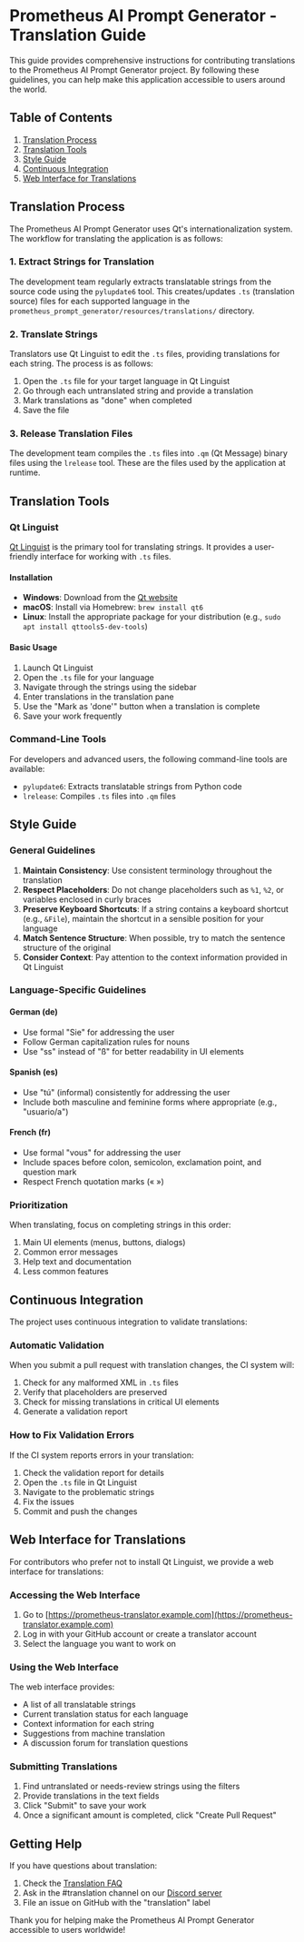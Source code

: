 # Prometheus AI Prompt Generator - Translation Guide

This guide provides comprehensive instructions for contributing translations to the Prometheus AI Prompt Generator project. By following these guidelines, you can help make this application accessible to users around the world.

## Table of Contents
1. [Translation Process](#translation-process)
2. [Translation Tools](#translation-tools)
3. [Style Guide](#style-guide)
4. [Continuous Integration](#continuous-integration)
5. [Web Interface for Translations](#web-interface-for-translations)

## Translation Process

The Prometheus AI Prompt Generator uses Qt's internationalization system. The workflow for translating the application is as follows:

### 1. Extract Strings for Translation

The development team regularly extracts translatable strings from the source code using the `pylupdate6` tool. This creates/updates `.ts` (translation source) files for each supported language in the `prometheus_prompt_generator/resources/translations/` directory.

### 2. Translate Strings

Translators use Qt Linguist to edit the `.ts` files, providing translations for each string. The process is as follows:

1. Open the `.ts` file for your target language in Qt Linguist
2. Go through each untranslated string and provide a translation
3. Mark translations as "done" when completed
4. Save the file

### 3. Release Translation Files

The development team compiles the `.ts` files into `.qm` (Qt Message) binary files using the `lrelease` tool. These are the files used by the application at runtime.

## Translation Tools

### Qt Linguist

[Qt Linguist](https://doc.qt.io/qt-6/linguist-translators.html) is the primary tool for translating strings. It provides a user-friendly interface for working with `.ts` files.

#### Installation

- **Windows**: Download from the [Qt website](https://www.qt.io/download-qt-installer)
- **macOS**: Install via Homebrew: `brew install qt6`
- **Linux**: Install the appropriate package for your distribution (e.g., `sudo apt install qttools5-dev-tools`)

#### Basic Usage

1. Launch Qt Linguist
2. Open the `.ts` file for your language
3. Navigate through the strings using the sidebar
4. Enter translations in the translation pane
5. Use the "Mark as 'done'" button when a translation is complete
6. Save your work frequently

### Command-Line Tools

For developers and advanced users, the following command-line tools are available:

- `pylupdate6`: Extracts translatable strings from Python code
- `lrelease`: Compiles `.ts` files into `.qm` files

## Style Guide

### General Guidelines

1. **Maintain Consistency**: Use consistent terminology throughout the translation
2. **Respect Placeholders**: Do not change placeholders such as `%1`, `%2`, or variables enclosed in curly braces
3. **Preserve Keyboard Shortcuts**: If a string contains a keyboard shortcut (e.g., `&File`), maintain the shortcut in a sensible position for your language
4. **Match Sentence Structure**: When possible, try to match the sentence structure of the original
5. **Consider Context**: Pay attention to the context information provided in Qt Linguist

### Language-Specific Guidelines

#### German (de)
- Use formal "Sie" for addressing the user
- Follow German capitalization rules for nouns
- Use "ss" instead of "ß" for better readability in UI elements

#### Spanish (es)
- Use "tú" (informal) consistently for addressing the user
- Include both masculine and feminine forms where appropriate (e.g., "usuario/a")

#### French (fr)
- Use formal "vous" for addressing the user
- Include spaces before colon, semicolon, exclamation point, and question mark
- Respect French quotation marks (« »)

### Prioritization

When translating, focus on completing strings in this order:
1. Main UI elements (menus, buttons, dialogs)
2. Common error messages
3. Help text and documentation
4. Less common features

## Continuous Integration

The project uses continuous integration to validate translations:

### Automatic Validation

When you submit a pull request with translation changes, the CI system will:

1. Check for any malformed XML in `.ts` files
2. Verify that placeholders are preserved
3. Check for missing translations in critical UI elements
4. Generate a validation report

### How to Fix Validation Errors

If the CI system reports errors in your translation:

1. Check the validation report for details
2. Open the `.ts` file in Qt Linguist
3. Navigate to the problematic strings
4. Fix the issues
5. Commit and push the changes

## Web Interface for Translations

For contributors who prefer not to install Qt Linguist, we provide a web interface for translations:

### Accessing the Web Interface

1. Go to [https://prometheus-translator.example.com](https://prometheus-translator.example.com)
2. Log in with your GitHub account or create a translator account
3. Select the language you want to work on

### Using the Web Interface

The web interface provides:
- A list of all translatable strings
- Current translation status for each language
- Context information for each string
- Suggestions from machine translation
- A discussion forum for translation questions

### Submitting Translations

1. Find untranslated or needs-review strings using the filters
2. Provide translations in the text fields
3. Click "Submit" to save your work
4. Once a significant amount is completed, click "Create Pull Request"

## Getting Help

If you have questions about translation:

1. Check the [Translation FAQ](https://github.com/prometheus-ai/prompt-generator/wiki/Translation-FAQ)
2. Ask in the #translation channel on our [Discord server](https://discord.gg/prometheus-ai)
3. File an issue on GitHub with the "translation" label

Thank you for helping make the Prometheus AI Prompt Generator accessible to users worldwide! 